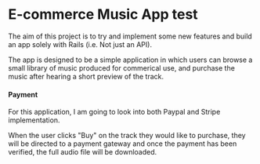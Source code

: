 # E-commerce Music App test

The aim of this project is to try and implement some new features and build an app solely with Rails (i.e. Not just an API).

The app is designed to be a simple application in which users can browse a small library of music produced for commerical use, and purchase the music after hearing a short preview of the track.

#### Payment
For this application, I am going to look into both Paypal and Stripe implementation.

When the user clicks "Buy" on the track they would like to purchase, they will be directed to a payment gateway and once the payment has been verified, the full audio file will be downloaded.

